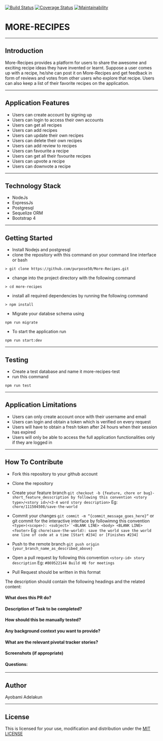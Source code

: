 [![Build Status](https://travis-ci.org/purpose50/More-Recipes.svg?branch=develope)](https://travis-ci.org/purpose50/More-Recipes) [![Coverage Status](https://coveralls.io/repos/github/purpose50/More-Recipes/badge.svg?branch=develope)](https://coveralls.io/github/purpose50/More-Recipes?branch=develope) [![Maintainability](https://api.codeclimate.com/v1/badges/6753de9e4ea67da6fd09/maintainability)](https://codeclimate.com/github/purpose50/More-Recipes/maintainability)


# MORE-RECIPES
---

## Introduction

More-Recipes​ provides a platform for users to share the awesome and exciting recipe ideas they
have invented or learnt. Suppose a user comes up with a recipe, he/she can post it on
More-Recipes​ and get feedback in form of reviews and votes from other users who explore that
recipe. Users can also keep a list of their favorite recipes on the application.

---
## Application Features
* Users can create account by signing up
* Users can login to access their own accounts
* Users can get all recipes
* Users can add recipes
* Users can update their own recipes
* Users can delete their own recipes
* Users can add review to recipes
* Users can favourite a recipe
* Users can get all their fsvourite recipes
* Users can upvote a recipe
* Users can downvote a recipe

---
## Technology Stack
* NodeJs
* ExpressJs
* Postgresql
* Sequelize ORM
* Bootstrap 4

---
## Getting Started
* Install Nodejs and postgresql
* clone the repository with this command on your command line interface or bash

```
> git clone https://github.com/purpose50/More-Recipes.git
```
* change into the project directory with the following command

```
> cd more-recipes
```
* install all required dependencies by running the following command

```
> npm install
```

* Migrate your databse schema using

```
npm run migrate
```

* To start the application run

```
npm run start:dev
```

---
## Testing
* Create a test database and name it more-recipes-test
* run this command
``` 
npm run test 
```

---
## Application Limitations
* Users can only create account once with their username and email
* Users can login and obtain a token which is verified on every request
* Users will have to obtain a fresh token after 24 hours when their session has expired
* Users will only be able to access the full application functionalities only if they are logged in

---
## How To Contribute
* Fork this repository to your github account

* Clone the repository 

* Create your feature branch ```git checkout -b {feature, chore or bug}-short_feature_desscription by following this convention <story type>/<story id>/<3-4 word story description>``` Eg: ```chore/111504508/save-the-world```

* Commit your changes ```git commit -m “{commit_message_goes_here}“``` or git commit for the interactive interface by followimng this convention ```<type>(<scope>): <subject>``<BLANK LINE> <body> <BLANK LINE> <footer>``` Eg: ```chore(save-the-world): save the world save the world one line of code at a time [Start #234] or [Finishes #234]```

* Push to the remote branch ```git push origin {your_branch_name_as_described_above}```

* Open a pull request by following this convention ```<story-id> story description``` Eg: ```#869522144 Build HQ for meetings```

* Pull Request should be written in this format

The description should contain the following headings and the related content:

#### What does this PR do?
#### Description of Task to be completed?
#### How should this be manually tested?
#### Any background context you want to provide?
#### What are the relevant pivotal tracker stories?
#### Screenshots (if appropriate)
#### Questions:

---
## Author
Ayobami Adelakun

---
## License

This is licensed for your use, modification and distribution under the [MIT LICENSE](https://github.com/purpose50/More-Recipes/blob/develope/LICENSE)

